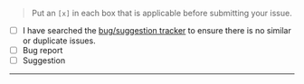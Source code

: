 > Put an `[x]` in each box that is applicable before submitting your issue.

- [ ] I have searched the [bug/suggestion tracker](https://github.com/DeathByKorea/BrokeProtocol/search?type=Issues) to ensure there is no similar or duplicate issues.
- [ ] Bug report
- [ ] Suggestion

--- 

<!-- `(Bug Report Template)` -->

<!-- << REMOVE THIS LINE

### Description:

### Steps to reproduce:

REMOVE THIS LINE >> -->


<!-- `(Suggestion Template)` -->

<!-- << REMOVE THIS LINE

### Description:

REMOVE THIS LINE >> -->
